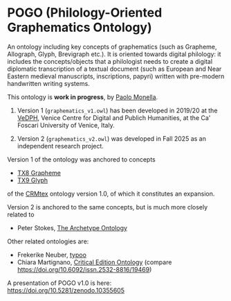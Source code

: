 # POGO (Philology-Oriented Graphematics Ontology)

An ontology including key concepts of graphematics (such as Grapheme, Allograph, Glyph, Brevigraph etc.). It is oriented towards digital philology: it includes the concepts/objects that a philologist needs to create a digital diplomatic transcription of a textual document (such as European and Near Eastern medieval manuscripts, inscriptions, papyri) written with pre-modern handwritten writing systems.

This ontology is **work in progress**, by [Paolo Monella](http://www.paolomonella.it/).

1. Version 1 (`graphematics_v1.owl`) has been developed in 2019/20 at the [VeDPH](https://unive.it/vedph), Venice Centre for Digital and Publich Humanities, at the Ca' Foscari University of Venice, Italy.

2. Version 2 (`graphematics_v2.owl`) was developed in Fall 2025 as an independent research project.

Version 1 of the ontology was anchored to concepts

- [TX8 Grapheme](http://www.cidoc-crm.org/extensions/crmtex/TX8_Grapheme)
- [TX9 Glyph](http://www.cidoc-crm.org/extensions/crmtex/TX9_Glyph)

of the [CRMtex](http://www.cidoc-crm.org/crmtex/sites/default/files/CRMtex_v1.0_March_2020.pdf) ontology version 1.0, of which it constitutes an expansion.

Version 2 is anchored to the same concepts, but is much more closely related to 

- Peter Stokes, [The Archetype Ontology](https://github.com/pastokes/archetype-ontology)

Other related ontologies are:

- Frekerike Neuber, [typoo](https://github.com/FrederikeNeuber/typoo/)
- Chiara Martignano, [Critical Edition Ontology](https://github.com/nie-ine/Ontologies/blob/master/Nie-ontologies/Generic-ontologies/scholarly-editing.ttl) (compare <https://doi.org/10.6092/issn.2532-8816/19469>)

A presentation of POGO v1.0 is here: <https://doi.org/10.5281/zenodo.10355605>
